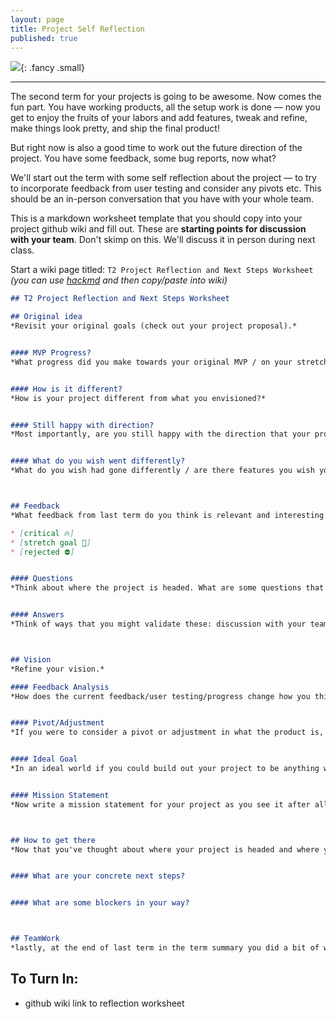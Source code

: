 ```yaml
---
layout: page
title: Project Self Reflection
published: true
---
```



![](https://media.giphy.com/media/DcEACcTTKsvUk/giphy.gif){: .fancy .small}

<hr>

The second term for your projects is going to be awesome. Now comes the fun part. You have working products, all the setup work is done — now you get to enjoy the fruits of your labors and add features, tweak and refine, make things look pretty, and ship the final product!

But right now is also a good time to work out the future direction of the project.  You have some feedback, some bug reports, now what?  

We'll start out the term with some self reflection about the project — to try to incorporate feedback from user testing and consider any pivots etc. This should be an in-person conversation that you have with your whole team.

This is a markdown worksheet template that you should copy into your project github wiki and fill out. These are **starting points for discussion with your team**. Don't skimp on this.  We'll discuss it in person during next class.  

Start a wiki page titled:  `T2 Project Reflection and Next Steps Worksheet`
*(you can use [hackmd](https://hackmd.io) and then copy/paste into wiki)*

```markdown
## T2 Project Reflection and Next Steps Worksheet

## Original idea
*Revisit your original goals (check out your project proposal).*


#### MVP Progress? 
*What progress did you make towards your original MVP / on your stretch goals?*


#### How is it different?
*How is your project different from what you envisioned?*


#### Still happy with direction?
*Most importantly, are you still happy with the direction that your project is headed?*


#### What do you wish went differently?
*What do you wish had gone differently / are there features you wish you hadn't made or made differently?*



## Feedback
*What feedback from last term do you think is relevant and interesting to incorporate. List your feedback broadly and label them with how they stack up for your vision. These may already be in ZenHub but after this discussion they should be.*

* [critical 🔥]
* [stretch goal 🍦]
* [rejected ⛔]


#### Questions
*Think about where the project is headed. What are some questions that you/users/me have about direction/features/functionality that could use some validation?*


#### Answers
*Think of ways that you might validate these: discussion with your team, advice from me, polling the class, asking users, and/or collecting and analyzing usage data. Write down some ideas here. This isn't how to validate your project as a whole, but about specific feedback/features.*



## Vision
*Refine your vision.*

#### Feedback Analysis
*How does the current feedback/user testing/progress change how you think about the direction of the project?*


#### Pivot/Adjustment
*If you were to consider a pivot or adjustment in what the product is, what would it be?*


#### Ideal Goal
*In an ideal world if you could build out your project to be anything without any constraints of time or skill what would you want to do? Dream big — you can do more than you think. Try to push the limits. This does **not** commit you to anything, so don't worry about overpromising, this is to get you dream about where you **really** want your project to go without constraints. Please don't skimp on this part.*


#### Mission Statement
*Now write a mission statement for your project as you see it after all of this great brain activity. Just a few sentences suffices.*



## How to get there
*Now that you've thought about where your project is headed and where you want it to go write down how might approach getting there.*


#### What are your concrete next steps?


#### What are some blockers in your way? 



## TeamWork 
*lastly, at the end of last term in the term summary you did a bit of work around teamwork. this is just a reminder for everyone to revisit that and if you have any new or further thoughts after the break feel free to record them here.*

```


## To Turn In:
* github wiki link to reflection worksheet
<!-- * don't forget team selfie (prove you met in person, photoshopping allowed in small quantities) -->
